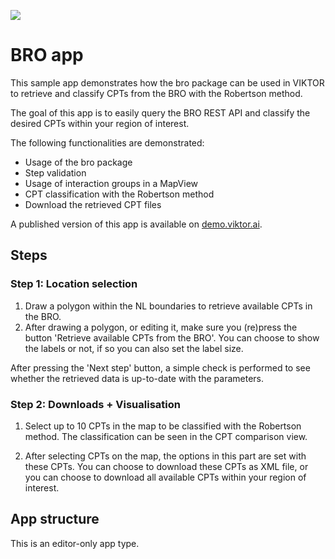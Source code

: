 ![](https://img.shields.io/badge/SDK-v13.8.0-blue) <Please check version is the same as specified in requirements.txt>

# BRO app

This sample app demonstrates how the bro package can be used in VIKTOR to retrieve and classify CPTs from the BRO with the Robertson method.

The goal of this app is to easily query the BRO REST API and classify the desired CPTs within your region of interest.

The following functionalities are demonstrated:

- Usage of the bro package
- Step validation
- Usage of interaction groups in a MapView
- CPT classification with the Robertson method
- Download the retrieved CPT files

A published version of this app is available on [demo.viktor.ai](https://demo.viktor.ai/public/bro-app).

## Steps

### Step 1: Location selection

1. Draw a polygon within the NL boundaries to retrieve available CPTs in the BRO.
2. After drawing a polygon, or editing it, make sure you (re)press the button 'Retrieve available CPTs from the BRO'. You can choose to show the labels or not, if so you can also set the label size.

After pressing the 'Next step' button, a simple check is performed to see whether the retrieved data is up-to-date with the parameters.

### Step 2: Downloads + Visualisation

1. Select up to 10 CPTs in the map to be classified with the Robertson method. The classification can be seen in the CPT comparison view.

2. After selecting CPTs on the map, the options in this part are set with these CPTs. You can choose to download these CPTs as XML file, or you can choose to download all available CPTs within your region of interest.


## App structure 
This is an editor-only app type.
